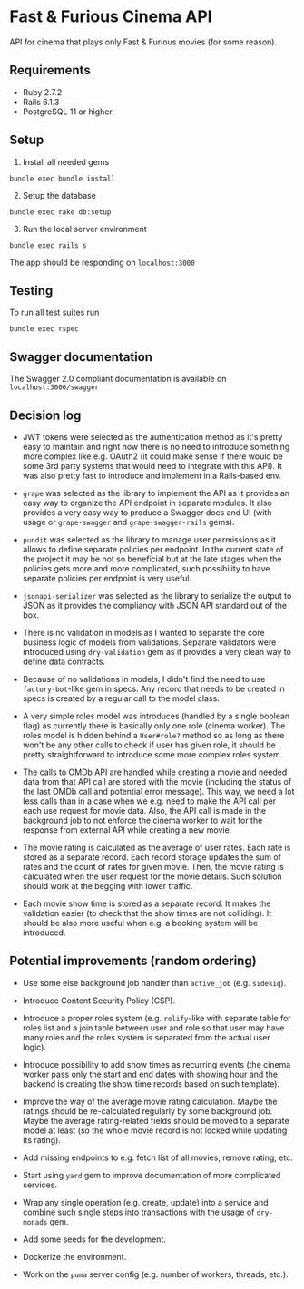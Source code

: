 # Fast & Furious Cinema API

API for cinema that plays only Fast & Furious movies (for some reason).
## Requirements

- Ruby 2.7.2
- Rails 6.1.3
- PostgreSQL 11 or higher

## Setup

1. Install all needed gems

```
bundle exec bundle install
```

2. Setup the database

```
bundle exec rake db:setup
```

3. Run the local server environment

```
bundle exec rails s
```

The app should be responding on `localhost:3000`

## Testing

To run all test suites run

```
bundle exec rspec
```

## Swagger documentation

The Swagger 2.0 compliant documentation is available on `localhost:3000/swagger`

## Decision log

- JWT tokens were selected as the authentication method as it's pretty easy to maintain and right now there is no need to introduce something more complex like e.g. OAuth2 (it could make sense if there would be some 3rd party systems that would need to integrate with this API). It was also pretty fast to introduce and implement in a Rails-based env.

- `grape` was selected as the library to implement the API as it provides an easy way to organize the API endpoint in separate modules. It also provides a very easy way to produce a Swagger docs and UI (with usage or `grape-swagger` and `grape-swagger-rails` gems).

- `pundit` was selected as the library to manage user permissions as it allows to define separate policies per endpoint. In the current state of the project it may be not so beneficial but at the late stages when the policies gets more and more complicated, such possibility to have separate policies per endpoint is very useful.

- `jsonapi-serializer` was selected as the library to serialize the output to JSON as it provides the compliancy with JSON API standard out of the box.

- There is no validation in models as I wanted to separate the core business logic of models from validations. Separate validators were introduced using `dry-validation` gem as it provides a very clean way to define data contracts.

- Because of no validations in models, I didn't find the need to use `factory-bot`-like gem in specs. Any record that needs to be created in specs is created by a regular call to the model class.

- A very simple roles model was introduces (handled by a single boolean flag) as currently there is basically only one role (cinema worker). The roles model is hidden behind a `User#role?` method so as long as there won't be any other calls to check if user has given role, it should be pretty straightforward to introduce some more complex roles system.

- The calls to OMDb API are handled while creating a movie and needed data from that API call are stored with the movie (including the status of the last OMDb call and potential error message). This way, we need a lot less calls than in a case when we e.g. need to make the API call per each use request for movie data. Also, the API call is made in the background job to not enforce the cinema worker to wait for the response from external API while creating a new movie.

- The movie rating is calculated as the average of user rates. Each rate is stored as a separate record. Each record storage updates the sum of rates and the count of rates for given movie. Then, the movie rating is calculated when the user request for the movie details. Such solution should work at the begging with lower traffic.

- Each movie show time is stored as a separate record. It makes the validation easier (to check that the show times are not colliding). It should be also more useful when e.g. a booking system will be introduced.

## Potential improvements (random ordering)

- Use some else background job handler than `active_job` (e.g. `sidekiq`).

- Introduce Content Security Policy (CSP).

- Introduce a proper roles system (e.g. `rolify`-like with separate table for roles list and a join table between user and role so that user may have many roles and the roles system is separated from the actual user logic).

- Introduce possibility to add show times as recurring events (the cinema worker pass only the start and end dates with showing hour and the backend is creating the show time records based on such template).

- Improve the way of the average movie rating calculation. Maybe the ratings should be re-calculated regularly by some background job. Maybe the average rating-related fields should be moved to a separate model at least (so the whole movie record is not locked while updating its rating).

- Add missing endpoints to e.g. fetch list of all movies, remove rating, etc.

- Start using `yard` gem to improve documentation of more complicated services.

- Wrap any single operation (e.g. create, update) into a service and combine such single steps into transactions with the usage of `dry-monads` gem.

- Add some seeds for the development.

- Dockerize the environment.

- Work on the `puma` server config (e.g. number of workers, threads, etc.).
